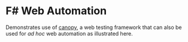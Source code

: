 # F# Web Automation

Demonstrates use of [canopy], a web testing framework that can also be used for _ad hoc_ web automation as illustrated here.

[canopy]: <https://lefthandedgoat.github.io/canopy/>